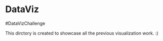 # DataViz
#DataVizChallenge

This dirctory is created to showcase all the previous visualization work. :)
